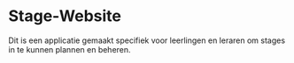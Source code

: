 # Stage-Website
Dit is een applicatie gemaakt specifiek voor leerlingen en leraren om stages in te kunnen plannen en beheren.
